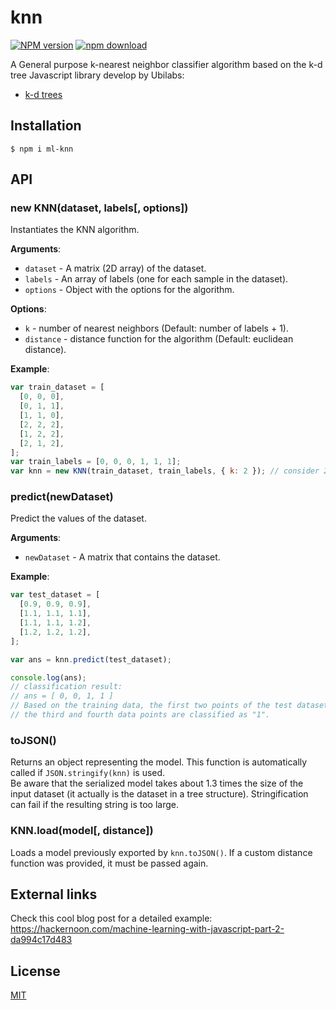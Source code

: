 # knn

[![NPM version][npm-image]][npm-url]
[![npm download][download-image]][download-url]

A General purpose k-nearest neighbor classifier algorithm based on the k-d tree Javascript library develop by Ubilabs:

- [k-d trees](https://github.com/ubilabs/kd-tree-javascript)

## Installation

`$ npm i ml-knn`

## API

### new KNN(dataset, labels[, options])

Instantiates the KNN algorithm.

**Arguments**:

- `dataset` - A matrix (2D array) of the dataset.
- `labels` - An array of labels (one for each sample in the dataset).
- `options` - Object with the options for the algorithm.

**Options**:

- `k` - number of nearest neighbors (Default: number of labels + 1).
- `distance` - distance function for the algorithm (Default: euclidean distance).

**Example**:

```js
var train_dataset = [
  [0, 0, 0],
  [0, 1, 1],
  [1, 1, 0],
  [2, 2, 2],
  [1, 2, 2],
  [2, 1, 2],
];
var train_labels = [0, 0, 0, 1, 1, 1];
var knn = new KNN(train_dataset, train_labels, { k: 2 }); // consider 2 nearest neighbors
```

### predict(newDataset)

Predict the values of the dataset.

**Arguments**:

- `newDataset` - A matrix that contains the dataset.

**Example**:

```js
var test_dataset = [
  [0.9, 0.9, 0.9],
  [1.1, 1.1, 1.1],
  [1.1, 1.1, 1.2],
  [1.2, 1.2, 1.2],
];

var ans = knn.predict(test_dataset);

console.log(ans);
// classification result:
// ans = [ 0, 0, 1, 1 ]
// Based on the training data, the first two points of the test dataset are classified as "0" (type 0, perhaps),
// the third and fourth data points are classified as "1".
```

### toJSON()

Returns an object representing the model. This function is automatically called if `JSON.stringify(knn)` is used.  
Be aware that the serialized model takes about 1.3 times the size of the input dataset (it actually is the dataset in a tree structure). Stringification can fail if the resulting string is too large.

### KNN.load(model[, distance])

Loads a model previously exported by `knn.toJSON()`. If a custom distance function was provided, it must be passed again.

## External links

Check this cool blog post for a detailed example:
https://hackernoon.com/machine-learning-with-javascript-part-2-da994c17d483

## License

[MIT](./LICENSE)

[npm-image]: https://img.shields.io/npm/v/ml-knn.svg?style=flat-square
[npm-url]: https://npmjs.org/package/ml-knn
[download-image]: https://img.shields.io/npm/dm/ml-knn.svg?style=flat-square
[download-url]: https://npmjs.org/package/ml-knn
